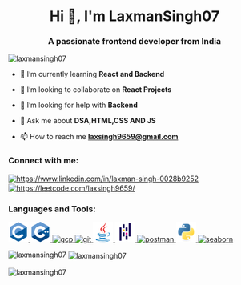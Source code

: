 <h1 align="center">Hi 👋, I'm LaxmanSingh07</h1>
<h3 align="center">A passionate frontend developer from India</h3>

<p align="left"> <img src="https://komarev.com/ghpvc/?username=laxmansingh07&label=Profile%20views&color=0e75b6&style=flat" alt="laxmansingh07" /> </p>

- 🌱 I’m currently learning **React and Backend**

- 👯 I’m looking to collaborate on **React Projects**

- 🤝 I’m looking for help with **Backend**

- 💬 Ask me about **DSA,HTML,CSS AND JS**

- 📫 How to reach me **laxsingh9659@gmail.com**

<h3 align="left">Connect with me:</h3>
<p align="left">
<a href="https://www.hackerrank.com/https://www.linkedin.com/in/laxman-singh-0028b9252" target="blank"><img align="center" src="https://raw.githubusercontent.com/rahuldkjain/github-profile-readme-generator/master/src/images/icons/Social/hackerrank.svg" alt="https://www.linkedin.com/in/laxman-singh-0028b9252" height="30" width="40" /></a>
<a href="https://www.leetcode.com/https://leetcode.com/laxsingh9659/" target="blank"><img align="center" src="https://raw.githubusercontent.com/rahuldkjain/github-profile-readme-generator/master/src/images/icons/Social/leet-code.svg" alt="https://leetcode.com/laxsingh9659/" height="30" width="40" /></a>
</p>

<h3 align="left">Languages and Tools:</h3>
<p align="left"> <a href="https://www.cprogramming.com/" target="_blank" rel="noreferrer"> <img src="https://raw.githubusercontent.com/devicons/devicon/master/icons/c/c-original.svg" alt="c" width="40" height="40"/> </a> <a href="https://www.w3schools.com/cpp/" target="_blank" rel="noreferrer"> <img src="https://raw.githubusercontent.com/devicons/devicon/master/icons/cplusplus/cplusplus-original.svg" alt="cplusplus" width="40" height="40"/> </a> <a href="https://cloud.google.com" target="_blank" rel="noreferrer"> <img src="https://www.vectorlogo.zone/logos/google_cloud/google_cloud-icon.svg" alt="gcp" width="40" height="40"/> </a> <a href="https://git-scm.com/" target="_blank" rel="noreferrer"> <img src="https://www.vectorlogo.zone/logos/git-scm/git-scm-icon.svg" alt="git" width="40" height="40"/> </a> <a href="https://www.java.com" target="_blank" rel="noreferrer"> <img src="https://raw.githubusercontent.com/devicons/devicon/master/icons/java/java-original.svg" alt="java" width="40" height="40"/> </a> <a href="https://pandas.pydata.org/" target="_blank" rel="noreferrer"> <img src="https://raw.githubusercontent.com/devicons/devicon/2ae2a900d2f041da66e950e4d48052658d850630/icons/pandas/pandas-original.svg" alt="pandas" width="40" height="40"/> </a> <a href="https://postman.com" target="_blank" rel="noreferrer"> <img src="https://www.vectorlogo.zone/logos/getpostman/getpostman-icon.svg" alt="postman" width="40" height="40"/> </a> <a href="https://www.python.org" target="_blank" rel="noreferrer"> <img src="https://raw.githubusercontent.com/devicons/devicon/master/icons/python/python-original.svg" alt="python" width="40" height="40"/> </a> <a href="https://seaborn.pydata.org/" target="_blank" rel="noreferrer"> <img src="https://seaborn.pydata.org/_images/logo-mark-lightbg.svg" alt="seaborn" width="40" height="40"/> </a> </p>

<p><img align="left" src="https://github-readme-stats.vercel.app/api/top-langs?username=laxmansingh07&show_icons=true&locale=en&layout=compact" alt="laxmansingh07" /></p>

<p>&nbsp;<img align="center" src="https://github-readme-stats.vercel.app/api?username=laxmansingh07&show_icons=true&locale=en" alt="laxmansingh07" /></p>

<p><img align="center" src="https://github-readme-streak-stats.herokuapp.com/?user=laxmansingh07&" alt="laxmansingh07" /></p>
